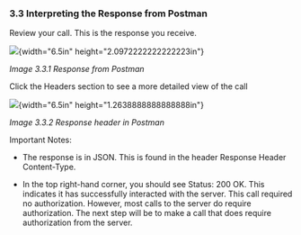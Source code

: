 ### 3.3 Interpreting the Response from Postman

Review your call. This is the response you receive.

![](media/image28.png){width="6.5in" height="2.0972222222222223in"}

*Image 3.3.1 Response from Postman*

Click the Headers section to see a more detailed view of the call

![](media/image53.png){width="6.5in" height="1.2638888888888888in"}

*Image 3.3.2 Response header in Postman*

Important Notes:

-   The response is in JSON. This is found in the header Response Header
    Content-Type.

-   In the top right-hand corner, you should see Status: 200 OK. This
    indicates it has successfully interacted with the server. This
    call required no authorization. However, most calls to the server
    do require authorization. The next step will be to make a call
    that does require authorization from the server.
